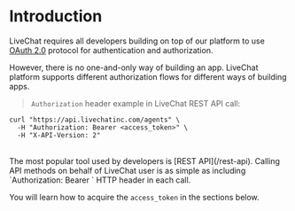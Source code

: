 # Introduction

LiveChat requires all developers building on top of our platform to use [OAuth 2.0](https://oauth.net/2/) protocol for authentication and authorization.

However, there is no one-and-only way of building an app. LiveChat platform supports different authorization flows for different ways of building apps.

> `Authorization` header example in LiveChat REST API call:

```shell
curl "https://api.livechatinc.com/agents" \
  -H "Authorization: Bearer <access_token>" \
  -H "X-API-Version: 2"
```

<br>
The most popular tool used by developers is [REST API](/rest-api). Calling API methods on behalf of LiveChat user is as simple as including `Authorization: Bearer <access_token>` HTTP header in each call.

You will learn how to acquire the `access_token` in the sections below.
